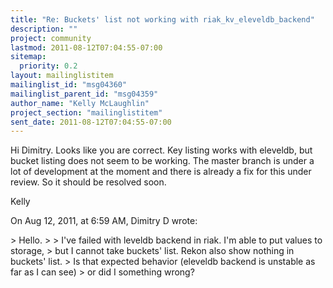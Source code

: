 ```yaml
---
title: "Re: Buckets' list not working with riak_kv_eleveldb_backend"
description: ""
project: community
lastmod: 2011-08-12T07:04:55-07:00
sitemap:
  priority: 0.2
layout: mailinglistitem
mailinglist_id: "msg04360"
mailinglist_parent_id: "msg04359"
author_name: "Kelly McLaughlin"
project_section: "mailinglistitem"
sent_date: 2011-08-12T07:04:55-07:00
---
```



Hi Dimitry. Looks like you are correct. Key listing works with eleveldb, but 
bucket listing does not seem to be working. The master branch is under a lot of 
development at the moment and there is already a fix for this under review. So 
it should be resolved soon. 

Kelly


On Aug 12, 2011, at 6:59 AM, Dimitry D wrote:

&gt; Hello.
&gt; 
&gt; I've failed with leveldb backend in riak. I'm able to put values to storage, 
&gt; but I cannot take buckets' list. Rekon also show nothing in buckets' list.
&gt; Is that expected behavior (eleveldb backend is unstable as far as I can see) 
&gt; or did I something wrong?
